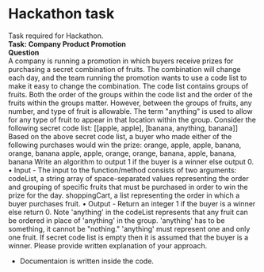 # Hackathon task

Task required for Hackathon.<br />
**Task: Company Product Promotion**<br />
**Question**<br />
A company is running a promotion in which buyers receive prizes for purchasing a secret combination of
fruits. The combination will change each day, and the team running the promotion wants to use a code
list to make it easy to change the combination. The code list contains groups of fruits. Both the order of
the groups within the code list and the order of the fruits within the groups matter. However, between
the groups of fruits, any number, and type of fruit is allowable. The term "anything" is used to allow for
any type of fruit to appear in that location within the group.
Consider the following secret code list: [[apple, apple], [banana, anything, banana]]
Based on the above secret code list, a buyer who made either of the following purchases would win the
prize: orange, apple, apple, banana, orange, banana apple, apple, orange, orange, banana, apple,
banana, banana
Write an algorithm to output 1 if the buyer is a winner else output 0.
• Input - The input to the function/method consists of two arguments: codeList, a string array of
space-separated values representing the order and grouping of specific fruits that must be
purchased in order to win the prize for the day. shoppingCart, a list representing the order in
which a buyer purchases fruit.
• Output - Return an integer 1 if the buyer is a winner else return 0.
Note 'anything' in the codeList represents that any fruit can be ordered in place of 'anything' in the
group. 'anything' has to be something, it cannot be "nothing." 'anything' must represent one and only
one fruit. If secret code list is empty then it is assumed that the buyer is a winner.
Please provide written explanation of your approach.<br />
- Documentaion is written inside the code.
